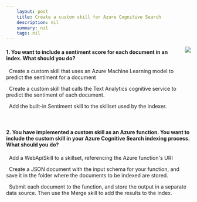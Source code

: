 ```yaml
---
    layout: post
    title: Create a custom skill for Azure Cognitive Search 
    description: nil
    summary: nil
    tags: nil
---
```



 <a target="_blank" href="https://docs.microsoft.com/en-us/learn/modules/create-enrichment-pipeline-azure-cognitive-search/12-knowledge-check/"><i class="fas fa-external-link-alt"></i> </a>
 <img align="right" src="https://docs.microsoft.com/en-us/learn/achievements/create-an-enrichment-pipeline.svg">
####  1. You want to include a sentiment score for each document in an index. What should you do?


<i class='far fa-square'></i> &nbsp;&nbsp;Create a custom skill that uses an Azure Machine Learning model to predict the sentiment for a document

<i class='far fa-square'></i> &nbsp;&nbsp;Create a custom skill that calls the Text Analytics cognitive service to predict the sentiment of each document.

<i class='fas fa-check-square' style='color: Dodgerblue;'></i> &nbsp;&nbsp;Add the built-in Sentiment skill to the skillset used by the indexer.
<br />
<br />
<br />

####  2. You have implemented a custom skill as an Azure function. You want to include the custom skill in your Azure Cognitive Search indexing process. What should you do?


<i class='fas fa-check-square' style='color: Dodgerblue;'></i> &nbsp;&nbsp;Add a WebApiSkill to a skillset, referencing the Azure function's URI

<i class='far fa-square'></i> &nbsp;&nbsp;Create a JSON document with the input schema for your function, and save it in the folder where the documents to be indexed are stored.

<i class='far fa-square'></i> &nbsp;&nbsp;Submit each document to the function, and store the output in a separate data source. Then use the Merge skill to add the results to the index.
<br />
<br />
<br />
